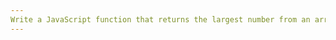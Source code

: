 ```yaml
---
Write a JavaScript function that returns the largest number from an array of numbers using a "while" loop.
---
```

